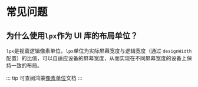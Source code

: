 # 常见问题

## 为什么使用`lpx`作为 UI 库的布局单位？

`lpx`是视窗逻辑像素单位，`lpx`单位为实际屏幕宽度与逻辑宽度（通过 `designWidth` 配置）的比值，可以自适应设备的屏幕宽度，从而实现在不同屏幕宽度的设备上保持一致的布局。

::: tip
可查阅鸿蒙[像素单位](https://developer.huawei.com/consumer/cn/doc/harmonyos-references-V2/ts-pixel-units-0000001478341189-V2)文档
:::
